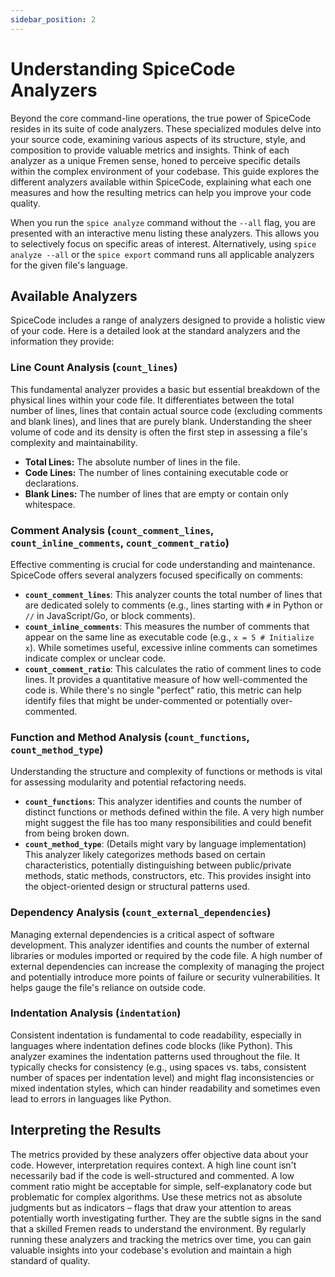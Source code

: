 ```yaml
---
sidebar_position: 2
---
```


# Understanding SpiceCode Analyzers

Beyond the core command-line operations, the true power of SpiceCode resides in its suite of code analyzers. These specialized modules delve into your source code, examining various aspects of its structure, style, and composition to provide valuable metrics and insights. Think of each analyzer as a unique Fremen sense, honed to perceive specific details within the complex environment of your codebase. This guide explores the different analyzers available within SpiceCode, explaining what each one measures and how the resulting metrics can help you improve your code quality.

When you run the `spice analyze` command without the `--all` flag, you are presented with an interactive menu listing these analyzers. This allows you to selectively focus on specific areas of interest. Alternatively, using `spice analyze --all` or the `spice export` command runs all applicable analyzers for the given file's language.

## Available Analyzers

SpiceCode includes a range of analyzers designed to provide a holistic view of your code. Here is a detailed look at the standard analyzers and the information they provide:

### Line Count Analysis (`count_lines`)

This fundamental analyzer provides a basic but essential breakdown of the physical lines within your code file. It differentiates between the total number of lines, lines that contain actual source code (excluding comments and blank lines), and lines that are purely blank. Understanding the sheer volume of code and its density is often the first step in assessing a file's complexity and maintainability.

*   **Total Lines:** The absolute number of lines in the file.
*   **Code Lines:** The number of lines containing executable code or declarations.
*   **Blank Lines:** The number of lines that are empty or contain only whitespace.

### Comment Analysis (`count_comment_lines`, `count_inline_comments`, `count_comment_ratio`)

Effective commenting is crucial for code understanding and maintenance. SpiceCode offers several analyzers focused specifically on comments:

*   **`count_comment_lines`**: This analyzer counts the total number of lines that are dedicated solely to comments (e.g., lines starting with `#` in Python or `//` in JavaScript/Go, or block comments).
*   **`count_inline_comments`**: This measures the number of comments that appear on the same line as executable code (e.g., `x = 5 # Initialize x`). While sometimes useful, excessive inline comments can sometimes indicate complex or unclear code.
*   **`count_comment_ratio`**: This calculates the ratio of comment lines to code lines. It provides a quantitative measure of how well-commented the code is. While there's no single "perfect" ratio, this metric can help identify files that might be under-commented or potentially over-commented.

### Function and Method Analysis (`count_functions`, `count_method_type`)

Understanding the structure and complexity of functions or methods is vital for assessing modularity and potential refactoring needs.

*   **`count_functions`**: This analyzer identifies and counts the number of distinct functions or methods defined within the file. A very high number might suggest the file has too many responsibilities and could benefit from being broken down.
*   **`count_method_type`**: (Details might vary by language implementation) This analyzer likely categorizes methods based on certain characteristics, potentially distinguishing between public/private methods, static methods, constructors, etc. This provides insight into the object-oriented design or structural patterns used.

### Dependency Analysis (`count_external_dependencies`)

Managing external dependencies is a critical aspect of software development. This analyzer identifies and counts the number of external libraries or modules imported or required by the code file. A high number of external dependencies can increase the complexity of managing the project and potentially introduce more points of failure or security vulnerabilities. It helps gauge the file's reliance on outside code.

### Indentation Analysis (`indentation`)

Consistent indentation is fundamental to code readability, especially in languages where indentation defines code blocks (like Python). This analyzer examines the indentation patterns used throughout the file. It typically checks for consistency (e.g., using spaces vs. tabs, consistent number of spaces per indentation level) and might flag inconsistencies or mixed indentation styles, which can hinder readability and sometimes even lead to errors in languages like Python.

## Interpreting the Results

The metrics provided by these analyzers offer objective data about your code. However, interpretation requires context. A high line count isn't necessarily bad if the code is well-structured and commented. A low comment ratio might be acceptable for simple, self-explanatory code but problematic for complex algorithms. Use these metrics not as absolute judgments but as indicators – flags that draw your attention to areas potentially worth investigating further. They are the subtle signs in the sand that a skilled Fremen reads to understand the environment. By regularly running these analyzers and tracking the metrics over time, you can gain valuable insights into your codebase's evolution and maintain a high standard of quality.
